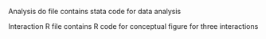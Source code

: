 Analysis do file contains stata code for data analysis

Interaction R file contains R code for conceptual figure for three interactions

